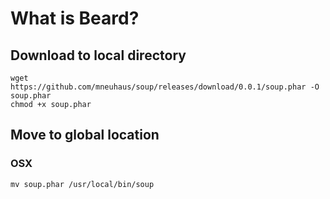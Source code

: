 # What is Beard?

## Download to local directory
```
wget https://github.com/mneuhaus/soup/releases/download/0.0.1/soup.phar -O soup.phar
chmod +x soup.phar
```

## Move to global location

### OSX
```
mv soup.phar /usr/local/bin/soup
```